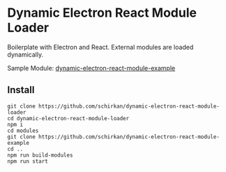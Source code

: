 # Dynamic Electron React Module Loader
Boilerplate with Electron and React.
External modules are loaded dynamically.

Sample Module: [dynamic-electron-react-module-example](https://github.com/schirkan/dynamic-electron-react-module-example)

## Install
```
git clone https://github.com/schirkan/dynamic-electron-react-module-loader
cd dynamic-electron-react-module-loader
npm i
cd modules
git clone https://github.com/schirkan/dynamic-electron-react-module-example
cd ..
npm run build-modules
npm run start
```
